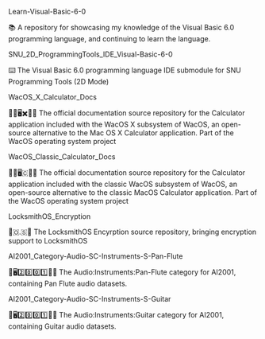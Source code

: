 
Learn-Visual-Basic-6-0

📚️ A repository for showcasing my knowledge of the Visual Basic 6.0 programming language, and continuing to learn the language.

SNU_2D_ProgrammingTools_IDE_Visual-Basic-6-0

⌨️ The Visual Basic 6.0 programming language IDE submodule for SNU Programming Tools (2D Mode) 

WacOS_X_Calculator_Docs

🍏️💾️🖥️✖️🧮️📖️ The official documentation source repository for the Calculator application included with the WacOS X subsystem of WacOS, an open-source alternative to the Mac OS X Calculator application. Part of the WacOS operating system project

WacOS_Classic_Calculator_Docs

🍏️💾️🖥️🇨🧮️📖️ The official documentation source repository for the Calculator application included with the classic WacOS subsystem of WacOS, an open-source alternative to the classic MacOS Calculator application. Part of the WacOS operating system project

LocksmithOS_Encryption

🔐️🇴.🇸🔑️ The LocksmithOS Encyrption source repository, bringing encryption support to LocksmithOS

AI2001_Category-Audio-SC-Instruments-S-Pan-Flute

🧠️🖥️2️⃣️0️⃣️0️⃣️1️⃣️🎼️🎶️ The Audio:Instruments:Pan-Flute category for AI2001, containing Pan Flute audio datasets.

AI2001_Category-Audio-SC-Instruments-S-Guitar

🧠️🖥️2️⃣️0️⃣️0️⃣️1️⃣️🎼️🎶️ The Audio:Instruments:Guitar category for AI2001, containing Guitar audio datasets.

